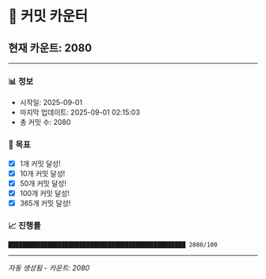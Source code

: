 # 🔢 커밋 카운터

## 현재 카운트: 2080

---

### 📊 정보
- 시작일: 2025-09-01
- 마지막 업데이트: 2025-09-01 02:15:03
- 총 커밋 수: 2080

### 🎯 목표
- [x] 1개 커밋 달성!
- [x] 10개 커밋 달성!
- [x] 50개 커밋 달성!
- [x] 100개 커밋 달성!
- [x] 365개 커밋 달성!

### 📈 진행률
```
██████████████████████████████████████████████████ 2080/100
```

---
*자동 생성됨 - 카운트: 2080*
